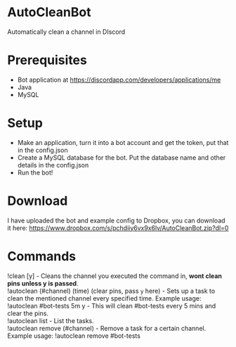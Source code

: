 # AutoCleanBot
Automatically clean a channel in DIscord

# Prerequisites
* Bot application at https://discordapp.com/developers/applications/me
* Java
* MySQL

# Setup
* Make an application, turn it into a bot account and get the token, put that in the config.json
* Create a MySQL database for the bot. Put the database name and other details in the config.json
* Run the bot!

# Download
I have uploaded the bot and example config to Dropbox, you can download it here: https://www.dropbox.com/s/pchdiiy6vx9x6lv/AutoCleanBot.zip?dl=0

# Commands
!clean \[y\] - Cleans the channel you executed the command in, **wont clean pins unless y is passed**.  
!autoclean (#channel) (time) (clear pins, pass `y` here) - Sets up a task to clean the mentioned channel every specified time. Example usage: !autoclean #bot-tests 5m y - This will clean #bot-tests every 5 mins and clear the pins.  
!autoclean list - List the tasks.  
!autoclean remove (#channel) - Remove a task for a certain channel. Example usage: !autoclean remove #bot-tests
